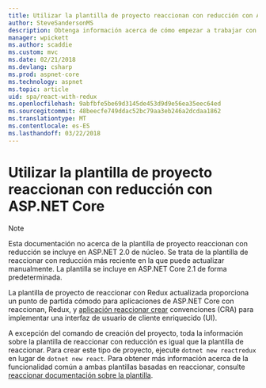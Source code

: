 ```yaml
---
title: Utilizar la plantilla de proyecto reaccionan con reducción con ASP.NET Core
author: SteveSandersonMS
description: Obtenga información acerca de cómo empezar a trabajar con la plantilla de proyecto de aplicación de página única (SPA) de ASP.NET Core para reaccionar con Redux y aplicación reaccionar crear.
manager: wpickett
ms.author: scaddie
ms.custom: mvc
ms.date: 02/21/2018
ms.devlang: csharp
ms.prod: aspnet-core
ms.technology: aspnet
ms.topic: article
uid: spa/react-with-redux
ms.openlocfilehash: 9abfbfe5be69d3145de453d9d9e56ea35eec64ed
ms.sourcegitcommit: 48beecfe749ddac52bc79aa3eb246a2dcdaa1862
ms.translationtype: MT
ms.contentlocale: es-ES
ms.lasthandoff: 03/22/2018
---
```

# <a name="use-the-react-with-redux-project-template-with-aspnet-core"></a>Utilizar la plantilla de proyecto reaccionan con reducción con ASP.NET Core

> [!NOTE]
> Esta documentación no acerca de la plantilla de proyecto reaccionan con reducción se incluye en ASP.NET 2.0 de núcleo. Se trata de la plantilla de reaccionar con reducción más reciente en la que puede actualizar manualmente. La plantilla se incluye en ASP.NET Core 2.1 de forma predeterminada.

La plantilla de proyecto de reaccionar con Redux actualizada proporciona un punto de partida cómodo para aplicaciones de ASP.NET Core con reaccionan, Redux, y [aplicación reaccionar crear](https://github.com/facebookincubator/create-react-app) convenciones (CRA) para implementar una interfaz de usuario de cliente enriquecido (UI).

A excepción del comando de creación del proyecto, toda la información sobre la plantilla de reaccionar con reducción es igual que la plantilla de reaccionar. Para crear este tipo de proyecto, ejecute `dotnet new reactredux` en lugar de `dotnet new react`. Para obtener más información acerca de la funcionalidad común a ambas plantillas basadas en reaccionar, consulte [reaccionar documentación sobre la plantilla](xref:spa/react).

